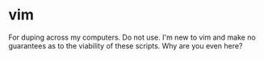 # vim
For duping across my computers. Do not use. I'm new to vim and make no
guarantees as to the viability of these scripts. Why are you even here?
